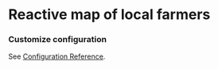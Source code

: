 # Reactive map of local farmers


### Customize configuration
See [Configuration Reference](https://cli.vuejs.org/config/).
